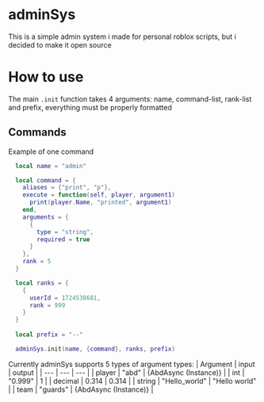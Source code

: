 # adminSys
This is a simple admin system i made for personal roblox scripts, but i decided to make it open source

# How to use
The main `.init` function takes 4 arguments: name, command-list, rank-list and prefix, everything must be properly formatted

## Commands
Example of one command
```lua
  local name = "admin"

  local command = {
    aliases = {"print", "p"},
    execute = function(self, player, argument1)
      print(player.Name, "printed", argument1)
    end,
    arguments = {
      {
        type = "string",
        required = true
      }
    },
    rank = 5
  }

  local ranks = {
    {
      userId = 1724538681,
      rank = 999
    }
  }
  
  local prefix = "--"

  adminSys.init(name, {command}, ranks, prefix)
```

Currently adminSys supports 5 types of argument types:
| Argument | input | output |
| --- | --- | --- |
| player | "abd" | {AbdAsync (Instance)} |
| int | "0.999" | 1 |
| decimal | 0.314 | 0.314 |
| string | "Hello_world" | "Hello world" |
| team | "guards" | {AbdAsync (Instance)} |
